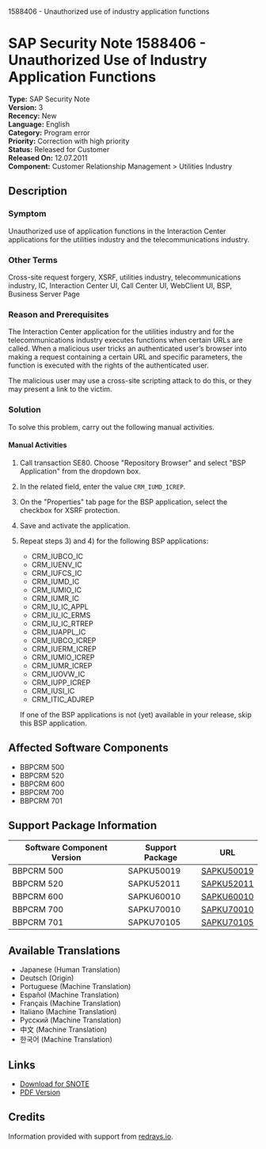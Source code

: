 1588406 - Unauthorized use of industry application functions

# SAP Security Note 1588406 - Unauthorized Use of Industry Application Functions

**Type:** SAP Security Note  
**Version:** 3  
**Recency:** New  
**Language:** English  
**Category:** Program error  
**Priority:** Correction with high priority  
**Status:** Released for Customer  
**Released On:** 12.07.2011  
**Component:** Customer Relationship Management > Utilities Industry  

## Description

### Symptom

Unauthorized use of application functions in the Interaction Center applications for the utilities industry and the telecommunications industry.

### Other Terms

Cross-site request forgery, XSRF, utilities industry, telecommunications industry, IC, Interaction Center UI, Call Center UI, WebClient UI, BSP, Business Server Page

### Reason and Prerequisites

The Interaction Center application for the utilities industry and for the telecommunications industry executes functions when certain URLs are called. When a malicious user tricks an authenticated user’s browser into making a request containing a certain URL and specific parameters, the function is executed with the rights of the authenticated user.

The malicious user may use a cross-site scripting attack to do this, or they may present a link to the victim.

### Solution

To solve this problem, carry out the following manual activities.

#### Manual Activities

1. Call transaction SE80. Choose "Repository Browser" and select "BSP Application" from the dropdown box.

2. In the related field, enter the value `CRM_IUMD_ICREP`.

3. On the "Properties" tab page for the BSP application, select the checkbox for XSRF protection.

4. Save and activate the application.

5. Repeat steps 3) and 4) for the following BSP applications:
   - CRM_IUBCO_IC  
   - CRM_IUENV_IC  
   - CRM_IUFCS_IC  
   - CRM_IUMD_IC  
   - CRM_IUMIO_IC  
   - CRM_IUMR_IC  
   - CRM_IU_IC_APPL  
   - CRM_IU_IC_ERMS  
   - CRM_IU_IC_RTREP  
   - CRM_IUAPPL_IC  
   - CRM_IUBCO_ICREP  
   - CRM_IUERM_ICREP  
   - CRM_IUMIO_ICREP  
   - CRM_IUMR_ICREP  
   - CRM_IUOVW_IC  
   - CRM_IUPP_ICREP  
   - CRM_IUSI_IC  
   - CRM_ITIC_ADJREP  

   If one of the BSP applications is not (yet) available in your release, skip this BSP application.

## Affected Software Components

- BBPCRM 500  
- BBPCRM 520  
- BBPCRM 600  
- BBPCRM 700  
- BBPCRM 701  

## Support Package Information

| Software Component Version | Support Package | URL |
|----------------------------|-----------------|-----|
| BBPCRM 500                 | SAPKU50019      | [SAPKU50019](https://me.sap.com/supportpackage/SAPKU50019) |
| BBPCRM 520                 | SAPKU52011      | [SAPKU52011](https://me.sap.com/supportpackage/SAPKU52011) |
| BBPCRM 600                 | SAPKU60010      | [SAPKU60010](https://me.sap.com/supportpackage/SAPKU60010) |
| BBPCRM 700                 | SAPKU70010      | [SAPKU70010](https://me.sap.com/supportpackage/SAPKU70010) |
| BBPCRM 701                 | SAPKU70105      | [SAPKU70105](https://me.sap.com/supportpackage/SAPKU70105) |

## Available Translations

- Japanese (Human Translation)  
- Deutsch (Origin)  
- Portuguese (Machine Translation)  
- Español (Machine Translation)  
- Français (Machine Translation)  
- Italiano (Machine Translation)  
- Русский (Machine Translation)  
- 中文 (Machine Translation)  
- 한국어 (Machine Translation)  

## Links

- [Download for SNOTE](https://notesdownloads.sap.com/note/0040000009429112017)
- [PDF Version](https://userapps.support.sap.com/sap/support/sfm/notes/print/0001588406?language=en-US&token=3356C6A6086A3BD2BCB3B0690303C453)

## Credits

Information provided with support from [redrays.io](https://redrays.io).